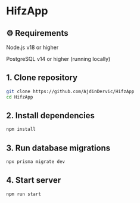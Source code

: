 # HifzApp
## ⚙ Requirements
Node.js v18 or higher

PostgreSQL v14 or higher (running locally)

## 1. Clone repository
```bash
git clone https://github.com/AjdinDervic/HifzApp
cd HifzApp
```
## 2. Install dependencies
```bash
npm install
```
## 3. Run database migrations
```bash
npx prisma migrate dev
```
## 4. Start server
```bash
npm run start
```
